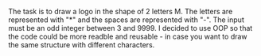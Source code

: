 The task is to draw a logo in the shape of 2 letters M. The letters are represented with "*" and the spaces are represented with "-". The input must be an odd integer between 3 and 9999.
I decided to use OOP so that the code could be more readble and reusable - in case you want to draw the same structure with different characters. 
